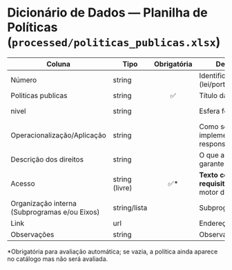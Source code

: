 # Dicionário de Dados — Planilha de Políticas (`processed/politicas_publicas.xlsx`)

| Coluna | Tipo | Obrigatória | Descrição | Exemplo |
|---|---|:---:|---|---|
| Número | string |  | Identificador (lei/portaria) | 12/2024 |
| Politicas publicas | string | ✅ | Título da política | Seguro-Defeso |
| nivel | string |  | Esfera federativa | Federal / Estadual / Municipal |
| Operacionalização/Aplicação | string |  | Como se implementa / órgãos responsáveis | INSS / MPA |
| Descrição dos direitos | string |  | O que a política garante | Benefício durante o defeso |
| Acesso | string (livre) | ✅* | **Texto com requisitos** lido pelo motor de regras | RGP ativo; CadÚnico; CPF regular |
| Organização interna (Subprogramas e/ou Eixos) | string/lista |  | Subprogramas/eixos | Regras; Fiscalização |
| Link | url |  | Endereço oficial | https://www.gov.br/... |
| Observações | string |  | Observações gerais | — |

\*Obrigatória para avaliação automática; se vazia, a política ainda aparece no catálogo mas não será avaliada.

